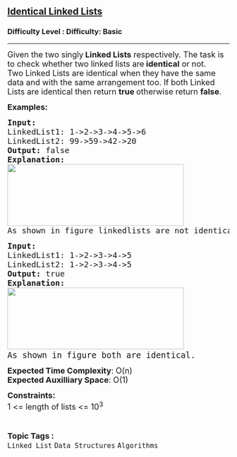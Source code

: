 <h2><a href="https://www.geeksforgeeks.org/problems/identical-linked-lists/1">Identical Linked Lists</a></h2><h3>Difficulty Level : Difficulty: Basic</h3><hr><div class="problems_problem_content__Xm_eO"><p><span style="font-size: 18px;">Given the two singly<strong> Linked Lists</strong> respectively. The task is to check whether two linked lists are<strong> identical</strong> or not.&nbsp;<br>Two Linked Lists are identical when they have the same data and with the same arrangement too. If both Linked Lists are identical then return <strong>true </strong>otherwise return <strong>false</strong>.&nbsp;</span></p>
<p><span style="font-size: 18px;"><strong>Examples:</strong></span></p>
<pre><span style="font-size: 18px;"><strong>Input:<br></strong>LinkedList1: 1-&gt;2-&gt;3-&gt;4-&gt;5-&gt;6
LinkedList2: 99-&gt;59-&gt;42-&gt;20
<strong>Output: </strong>false<br><strong>Explanation:<br><img src="https://media.geeksforgeeks.org/img-practice/prod/addEditProblem/700585/Web/Other/blobid0_1719550109.png" width="400" height="140"><br></strong>As shown in figure linkedlists are not identical.</span></pre>
<pre><span style="font-size: 18px;"><strong>Input:
</strong>LinkedList1: 1-&gt;2-&gt;3-&gt;4-&gt;5
LinkedList2: 1-&gt;2-&gt;3-&gt;4-&gt;5
<strong>Output: </strong>true<br><strong>Explanation: <br></strong></span><img src="https://media.geeksforgeeks.org/img-practice/prod/addEditProblem/700585/Web/Other/blobid2_1719550498.png" width="400" height="140"> <br><span style="font-size: 14pt;">As shown in figure both are identical.</span></pre>
<p><span style="font-size: 18px;"><strong>Expected Time Complexity</strong>: O(n)<br><strong>Expected Auxilliary Space</strong>: O(1)</span></p>
<p><span style="font-size: 18px;"><strong>Constraints:</strong><br>1 &lt;= length of lists &lt;= 10<sup>3</sup></span></p></div><br><p><span style=font-size:18px><strong>Topic Tags : </strong><br><code>Linked List</code>&nbsp;<code>Data Structures</code>&nbsp;<code>Algorithms</code>&nbsp; 

